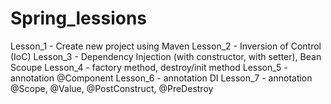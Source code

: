# Spring_lessions

Lesson_1 - Create new project using Maven
Lesson_2 - Inversion of Control (IoC)
Lesson_3 - Dependency Injection (with constructor, with setter), Bean Scoupe
Lesson_4 - factory method, destroy/init method
Lesson_5 - annotation @Component
Lesson_6 - annotation DI
Lesson_7 - annotation @Scope, @Value, @PostConstruct, @PreDestroy
